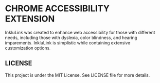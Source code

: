 # CHROME ACCESSIBILITY EXTENSION

InkluLink was created to enhance web accessibility for those with different needs, including those with dyslexia, color blindness, and hearing imparements. InkluLink is simplistic while containing extensive customization options. 

## LICENSE

This project is under the MIT License. See LICENSE file for more details.
